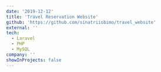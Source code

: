 ```yaml
---
date: '2019-12-12'
title: 'Travel Reservation Website'
github: 'https://github.com/sinatriiobimo/travel_website'
external: ''
tech:
  - Laravel
  - PHP
  - MySQL
company: ''
showInProjects: false
---
```

